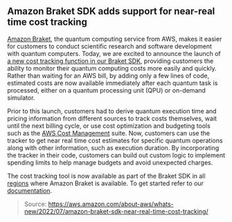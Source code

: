 ## Amazon Braket SDK adds support for near-real time cost tracking

[Amazon Braket](https://aws.amazon.com/braket/), the quantum computing service from AWS, makes it easier for customers to conduct scientific research and software development with quantum computers. Today, we are excited to announce the launch of [a new cost tracking function in our Braket SDK](https://github.com/aws/amazon-braket-sdk-python), providing customers the ability to monitor their quantum computing costs more easily and quickly. Rather than waiting for an AWS bill, by adding only a few lines of code, estimated costs are now available immediately after each quantum task is processed, either on a quantum processing unit (QPU) or on-demand simulator.

Prior to this launch, customers had to derive quantum execution time and pricing information from different sources to track costs themselves, wait until the next billing cycle, or use cost optimization and budgeting tools such as the [AWS Cost Management](https://aws.amazon.com/aws-cost-management/) suite. Now, customers can use the tracker to get near real time cost estimates for specific quantum operations along with other information, such as execution duration. By incorporating the tracker in their code, customers can build out custom logic to implement spending limits to help manage budgets and avoid unexpected charges.

The cost tracking tool is now available as part of the Braket SDK in all [regions](https://aws.amazon.com/about-aws/global-infrastructure/regions_az/) where Amazon Braket is available. To get started refer to our [documentation](https://docs.aws.amazon.com/braket/latest/developerguide/braket-pricing.html).

> Source: https://aws.amazon.com/about-aws/whats-new/2022/07/amazon-braket-sdk-near-real-time-cost-tracking/